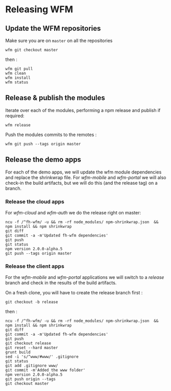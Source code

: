 # Releasing WFM

## Update the WFM repositories

Make sure you are on `master` on all the repositories
```
wfm git checkout master
```
then : 

```
wfm git pull
wfm clean
wfm install
wfm status
```

## Release & publish the modules
Iterate over each of the modules, performing a npm release and publish if required:

```
wfm release
```

Push the modules commits to the remotes : 

```
wfm git push --tags origin master
```

## Release the demo apps
For each of the demo apps, we will update the wfm module dependencies and replace the shrinkwrap file.  For _wfm-mobile_ and _wfm-portal_ we will also check-in the build artifacts, but we will do this (and the release tag) on a branch.

### Release the cloud apps
For _wfm-cloud_ and _wfm-auth_ we do the release right on master:

```
ncu -f /^fh-wfm/ -u && rm -rf node_modules/ npm-shrinkwrap.json  && npm install && npm shrinkwrap
git diff
git commit -a -m'Updated fh-wfm dependencies'
git push
git status
npm version 2.0.0-alpha.5
git push --tags origin master
```

### Release the client apps
For the _wfm-mobile_ and _wfm-portal_ applications we will switch to a _release_ branch and check in the results of the build artifacts.

On a fresh clone, you will have to create the release branch first : 
```
git checkout -b release
```

then : 


```
ncu -f /^fh-wfm/ -u && rm -rf node_modules/ npm-shrinkwrap.json  && npm install && npm shrinkwrap
git diff
git commit -a -m'Updated fh-wfm dependencies'
git push
git checkout release
git reset --hard master
grunt build
sed -i 's/^www/#www/' .gitignore
git status
git add .gitignore www/
git commit -m'Added the www folder'
npm version 2.0.0-alpha.5
git push origin --tags
git checkout master
```
